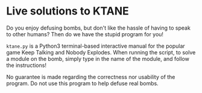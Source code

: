 # Live solutions to KTANE

Do you enjoy defusing bombs, but don't like the hassle of having to speak to other humans? Then do we have the stupid program for you!

`ktane.py` is a Python3 terminal-based interactive manual for the popular game Keep Talking and Nobody Explodes. When running the script, to solve a module on the bomb, simply type in the name of the module, and follow the instructions!

No guarantee is made regarding the correctness nor usability of the program. Do not use this program to help defuse real bombs.